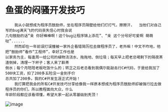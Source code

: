 # 鱼蛋的闷骚开发技巧
        我从小就想成为程序员鼓励师，坐在程序员隔壁给他们打打气，擦擦汗，  当他们对自己写的bug满天飞的代码丧失信心时我会说
    几句鼓励的话“亲 你好棒棒啊！这个bug让程序锦上添花”、“亲 这个分号好可爱啊 萌萌哒”......
        然而却在一年前误打误撞被一家外企看错简历拉去做程序员了，老外嘛！中文不咋地，他把“鼓励师”看作“工程师”，幸好工作也是
    以家务为主，每逢周一给公司的植物浇浇水、拖拖地、倒垃圾；每天早上把老总喝剩下的隔夜茶渣倒掉，清理一下杯子；客人来了斟茶
    倒水；每个月陪陪老板吃饭什么的；转正之后老总看到我偶尔能敲击行C#代码，于是给我加了500块工资，扣了200多五险没一金到手价
    总共加了200多。我的C#开发生涯正式开始！
        我打算把我会的所有C#开发技巧分享给像我一样原本想成为程序员鼓励师却被强行拉去做程序员的你们，所以教程面向大众，什么
    年龄阶段都应该看得懂，希望大家一起从零基础到秃顶！
![image](https://github.com/zhongrongzhao/Fishball-Immanent-Development-Skills/blob/master/%E4%BB%8E%E5%B0%8F%E7%99%BD%E5%88%B0%E7%A7%83%E9%A1%B6.png)
